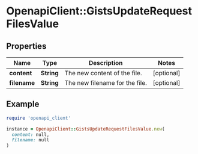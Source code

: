 # OpenapiClient::GistsUpdateRequestFilesValue

## Properties

| Name | Type | Description | Notes |
| ---- | ---- | ----------- | ----- |
| **content** | **String** | The new content of the file. | [optional] |
| **filename** | **String** | The new filename for the file. | [optional] |

## Example

```ruby
require 'openapi_client'

instance = OpenapiClient::GistsUpdateRequestFilesValue.new(
  content: null,
  filename: null
)
```


